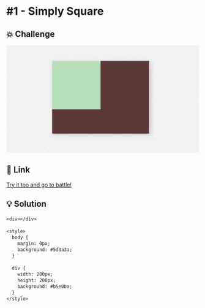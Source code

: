 # #1 - Simply Square

## 💥 Challenge
![Simply Square](img/01_Simply_Square.png)

## 🔎 Link
[Try it too and go to battle!](https://cssbattle.dev/play/1)

## 💡 Solution
```
<div></div>

<style>
  body {
    margin: 0px;
    background: #5d3a3a;
  }
  
  div {
    width: 200px;
    height: 200px;
    background: #b5e0ba;
  }
</style>
```
